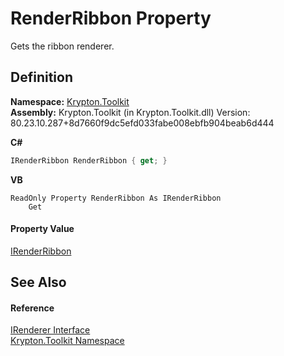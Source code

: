 # RenderRibbon Property


Gets the ribbon renderer.



## Definition
**Namespace:** <a href="79d2eac2-21f4-54ff-7552-b20c33c30600.md">Krypton.Toolkit</a>  
**Assembly:** Krypton.Toolkit (in Krypton.Toolkit.dll) Version: 80.23.10.287+8d7660f9dc5efd033fabe008ebfb904beab6d444

**C#**
``` C#
IRenderRibbon RenderRibbon { get; }
```
**VB**
``` VB
ReadOnly Property RenderRibbon As IRenderRibbon
	Get
```



#### Property Value
<a href="ce13f5b7-49a3-f7b4-94a4-58bd80ba216d.md">IRenderRibbon</a>

## See Also


#### Reference
<a href="510ba00d-9814-c743-a4c7-aee129753625.md">IRenderer Interface</a>  
<a href="79d2eac2-21f4-54ff-7552-b20c33c30600.md">Krypton.Toolkit Namespace</a>  
